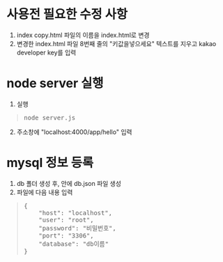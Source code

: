 # 사용전 필요한 수정 사항
1. index copy.html 파일의 이름을 index.html로 변경
2. 변경한 index.html 파일 8번째 줄의 "키값을넣으세요" 텍스트를 지우고 kakao developer key를 입력

# node server 실행
1. 실행
  > <pre>
  > node server.js
  > </pre>
2. 주소창에 "localhost:4000/app/hello" 입력

# mysql 정보 등록
1. db 폴더 생성 후, 안에 db.json 파일 생성
2. 파일에 다음 내용 입력
  > <pre>
  > {
  >     "host": "localhost",
  >     "user": "root",
  >     "password": "비밀번호",
  >     "port": "3306",
  >     "database": "db이름"
  > }
  > </pre>